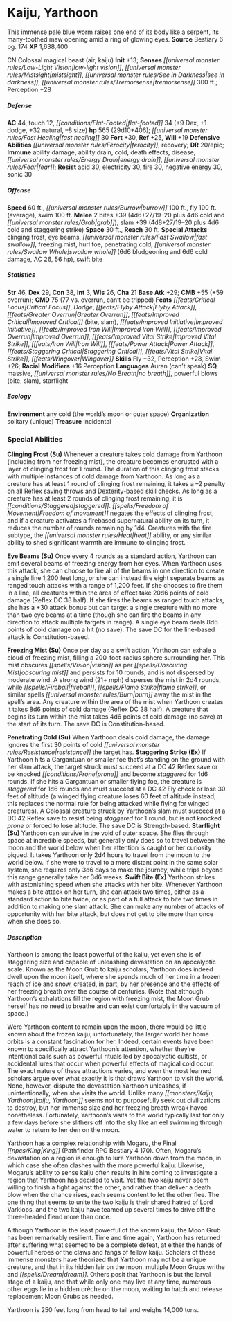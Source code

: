 ﻿---
cssclass: [monsters]
title1: Kaiju, Yarthoon
desc_short: This immense pale blue worm raises one end of its body like a serpent,
  its many-toothed maw opening amid a ring of glowing eyes.
title2: Yarthoon
CR: 25
sources:
- name: Bestiary 6
  page: 174
  link: http://paizo.com/products/btpy9oge?Pathfinder-Roleplaying-Game-Bestiary-6-Hardcover
XP: 1638400
alignment: CN
size: Colossal
type: magical beast
subtypes:
- air
- kaiju
initiative:
  bonus: 13
senses:
  low-light vision: true
  mistsight: true
  see in darkness: true
  tremorsense: 300
AC:
  AC: 44
  touch: 12
  flat_footed: 34
  components:
    dex: 9
    dodge: 1
    natural: 32
    size: -8
HP:
  HP: 565
  long: 29d10+406
  fast_healing: 30
saves:
  fort: 30
  ref: 25
  will: 19
defensive_abilities:
- ferocity
- recovery
DR:
- amount: 20
  weakness: epic
immunities:
- ability damage
- ability drain
- cold
- death effects
- disease
- energy drain
- fear
resistances:
  acid: 30
  electricity: 30
  fire: 30
  negative energy: 30
  sonic: 30
speeds:
  base: 60
  burrow: 100
  fly: 100
  fly_maneuverability: average
  swim: 100
attacks:
  melee:
  - - text: 2 bites +39 (4d6+27/19-20 plus 4d6 cold and grab)
      entries:
      - - damage: 4d6+27
          crit_range: 19-20
        - damage: 4d6
          type: cold
        - effect: grab
      count: 2
      attack: bites
      bonus:
      - 39
    - text: slam +39 (4d8+27/19-20 plus 4d6 cold and staggering strike)
      entries:
      - - damage: 4d8+27
          crit_range: 19-20
        - damage: 4d6
          type: cold
        - effect: staggering strike
      attack: slam
      bonus:
      - 39
  special:
  - clinging frost
  - eye beams
  - fast swallow
  - freezing mist
  - hurl foe
  - penetrating cold
  - swallow whole (6d6 bludgeoning and 6d6 cold damage, AC 26, 56 hp)
  - swift bite
space: 30
reach: 30
ability_scores:
  STR: 46
  DEX: 29
  CON: 38
  INT: 3
  WIS: 26
  CHA: 21
BAB: 29
CMB: 55
CMB_other: +59 overrun
CMD: 75
CMD_other: 77 vs. overrun, can't be tripped
feats:
- name: Critical Focus
- name: Dodge
- name: Flyby Attack
- name: Greater Overrun
- name: Improved Critical (bite)
- name: Improved Critical (slam)
- name: Improved Initiative
- name: Improved Iron Will
- name: Improved Overrun
- name: Improved Vital Strike
- name: Iron Will
- name: Power Attack
- name: Staggering Critical
- name: Vital Strike
- name: Wingover
skills:
  Fly: 32
  Perception: 28
  Swim: 26
  _racial_mods:
    Perception:
      _: 16
languages:
- Auran (can't speak)
special_qualities:
- massive
- no breath
- powerful blows (bite, slam)
- starflight
ecology:
  environment: any cold (the world's moon or outer space)
  organization: solitary (unique)
  treasure_type: incidental
special_abilities:
  Clinging Frost (Su): Whenever a creature takes cold damage from Yarthoon (including
    from her freezing mist), the creature becomes encrusted with a layer of clinging
    frost for 1 round. The duration of this clinging frost stacks with multiple instances
    of cold damage from Yarthoon. As long as a creature has at least 1 round of clinging
    frost remaining, it takes a -2 penalty on all Reflex saving throws and Dexterity-based
    skill checks. As long as a creature has at least 2 rounds of clinging frost remaining,
    it is staggered. Freedom of movement negates the effects of clinging frost, and
    if a creature activates a firebased supernatural ability on its turn, it reduces
    the number of rounds remaining by 1d4. Creatures with the fire subtype, the heat
    ability, or any similar ability to shed significant warmth are immune to clinging
    frost.
  Eye Beams (Su): Once every 4 rounds as a standard action, Yarthoon can emit several
    beams of freezing energy from her eyes. When Yarthoon uses this attack, she can
    choose to fire all of the beams in one direction to create a single line 1,200
    feet long, or she can instead fire eight separate beams as ranged touch attacks
    with a range of 1,200 feet. If she chooses to fire them in a line, all creatures
    within the area of effect take 20d6 points of cold damage (Reflex DC 38 half).
    If she fires the beams as ranged touch attacks, she has a +30 attack bonus but
    can target a single creature with no more than two eye beams at a time (though
    she can fire the beams in any direction to attack multiple targets in range).
    A single eye beam deals 8d6 points of cold damage on a hit (no save). The save
    DC for the line-based attack is Constitution-based.
  Freezing Mist (Su): Once per day as a swift action, Yarthoon can exhale a cloud
    of freezing mist, filling a 200-foot-radius sphere surrounding her. This mist
    obscures vision as per obscuring mist and persists for 10 rounds, and is not dispersed
    by moderate wind. A strong wind (21+ mph) disperses the mist in 2d4 rounds, while
    fireball, flame strike, or similar spells burn away the mist in the spell's area.
    Any creature within the area of the mist when Yarthoon creates it takes 8d6 points
    of cold damage (Reflex DC 38 half). A creature that begins its turn within the
    mist takes 4d6 points of cold damage (no save) at the start of its turn. The save
    DC is Constitution-based.
  Penetrating Cold (Su): When Yarthoon deals cold damage, the damage ignores the first
    30 points of cold resistance the target has.
  Staggering Strike (Ex): If Yarthoon hits a Gargantuan or smaller foe that's standing
    on the ground with her slam attack, the target struck must succeed at a DC 42
    Reflex save or be knocked prone and become staggered for 1d6 rounds. If she hits
    a Gargantuan or smaller flying foe, the creature is staggered for 1d6 rounds and
    must succeed at a DC 42 Fly check or lose 30 feet of altitude (a winged flying
    creature loses 60 feet of altitude instead; this replaces the normal rule for
    being attacked while flying for winged creatures). A Colossal creature struck
    by Yarthoon's slam must succeed at a DC 42 Reflex save to resist being staggered
    for 1 round, but is not knocked prone or forced to lose altitude. The save DC
    is Strength-based.
  Starflight (Su): Yarthoon can survive in the void of outer space. She flies through
    space at incredible speeds, but generally only does so to travel between the moon
    and the world below when her attention is caught or her curiosity piqued. It takes
    Yarthoon only 2d4 hours to travel from the moon to the world below. If she were
    to travel to a more distant point in the same solar system, she requires only
    3d6 days to make the journey, while trips beyond this range generally take her
    3d6 weeks.
  Swift Bite (Ex): Yarthoon strikes with astonishing speed when she attacks with her
    bite. Whenever Yarthoon makes a bite attack on her turn, she can attack two times,
    either as a standard action to bite twice, or as part of a full attack to bite
    two times in addition to making one slam attack. She can make any number of attacks
    of opportunity with her bite attack, but does not get to bite more than once when
    she does so.
desc_long: |-
  Yarthoon is among the least powerful of the kaiju, yet even she is of staggering size and capable of unleashing devastation on an apocalyptic scale. Known as the Moon Grub to kaiju scholars, Yarthoon does indeed dwell upon the moon itself, where she spends much of her time in a frozen reach of ice and snow, created, in part, by her presence and the effects of her freezing breath over the course of centuries. (Note that although Yarthoon's exhalations fill the region with freezing mist, the Moon Grub herself has no need to breathe and can exist comfortably in the vacuum of space.) 

  Were Yarthoon content to remain upon the moon, there would be little known about the frozen kaiju; unfortunately, the larger world her home orbits is a constant fascination for her. Indeed, certain events have been known to specifically attract Yarthoon's attention, whether they're intentional calls such as powerful rituals led by apocalyptic cultists, or accidental lures that occur when powerful effects of magical cold occur. The exact nature of these attractions varies, and even the most learned scholars argue over what exactly it is that draws Yarthoon to visit the world. None, however, dispute the devastation Yarthoon unleashes, if unintentionally, when she visits the world. Unlike many kaiju, Yarthoon seems not to purposefully seek out civilizations to destroy, but her immense size and her freezing breath wreak havoc nonetheless. Fortunately, Yarthoon's visits to the world typically last for only a few days before she slithers off into the sky like an eel swimming through water to return to her den on the moon. 

  Yarthoon has a complex relationship with Mogaru, the Final King (Pathfinder RPG Bestiary 4 170). Often, Mogaru's devastation on a region is enough to lure Yarthoon down from the moon, in which case she often clashes with the more powerful kaiju. Likewise, Mogaru's ability to sense kaiju often results in him coming to investigate a region that Yarthoon has decided to visit. Yet the two kaiju never seem willing to finish a fight against the other, and rather than deliver a death blow when the chance rises, each seems content to let the other flee. The one thing that seems to unite the two kaiju is their shared hatred of Lord Varklops, and the two kaiju have teamed up several times to drive off the three-headed fiend more than once. 

  Although Yarthoon is the least powerful of the known kaiju, the Moon Grub has been remarkably resilient. Time and time again, Yarthoon has returned after suffering what seemed to be a complete defeat, at either the hands of powerful heroes or the claws and fangs of fellow kaiju. Scholars of these immense monsters have theorized that Yarthoon may not be a unique creature, and that in its hidden lair on the moon, multiple Moon Grubs writhe and dream. Others posit that Yarthoon is but the larval stage of a kaiju, and that while only one may live at any time, numerous other eggs lie in a hidden crèche on the moon, waiting to hatch and release replacement Moon Grubs as needed. 

  Yarthoon is 250 feet long from head to tail and weighs 14,000 tons.

---

# Kaiju, Yarthoon
This immense pale blue worm raises one end of its body like a serpent, its many-toothed maw opening amid a ring of glowing eyes.
**Source** Bestiary 6 pg. 174
**XP** 1,638,400

CN Colossal magical beast (air, kaiju)
**Init** +13; **Senses** _[[universal monster rules/Low-Light Vision|low-light vision]]_, _[[universal monster rules/Mistsight|mistsight]]_, _[[universal monster rules/See in Darkness|see in darkness]]_, _[[universal monster rules/Tremorsense|tremorsense]]_ 300 ft.; Perception +28

##### Defense

**AC** 44, touch 12, _[[conditions/Flat-Footed|flat-footed]]_ 34 (+9 Dex, +1 dodge, +32 natural, –8 size)
**hp** 565 (29d10+406); _[[universal monster rules/Fast Healing|fast healing]]_ 30
**Fort** +30, **Ref** +25, **Will** +19
**Defensive Abilities** _[[universal monster rules/Ferocity|ferocity]]_, recovery; **DR** 20/epic; **Immune** ability damage, ability drain, cold, death effects, disease, _[[universal monster rules/Energy Drain|energy drain]]_, _[[universal monster rules/Fear|fear]]_; **Resist** acid 30, electricity 30, fire 30, negative energy 30, sonic 30

##### Offense
**Speed** 60 ft., _[[universal monster rules/Burrow|burrow]]_ 100 ft., fly 100 ft. (average), swim 100 ft.
**Melee** 2 bites +39 (4d6+27/19–20 plus 4d6 cold and _[[universal monster rules/Grab|grab]]_), slam +39 (4d8+27/19–20 plus 4d6 cold and staggering strike)
**Space** 30 ft., **Reach** 30 ft.
**Special Attacks** clinging frost, eye beams, _[[universal monster rules/Fast Swallow|fast swallow]]_, freezing mist, hurl foe, penetrating cold, _[[universal monster rules/Swallow Whole|swallow whole]]_ (6d6 bludgeoning and 6d6 cold damage, AC 26, 56 hp), swift bite

##### Statistics
**Str** 46, **Dex** 29, **Con** 38, **Int** 3, **Wis** 26, **Cha** 21
**Base Atk** +29; **CMB** +55 (+59 overrun); **CMD** 75 (77 vs. overrun, can’t be tripped)
**Feats** _[[feats/Critical Focus|Critical Focus]]_, _Dodge_, _[[feats/Flyby Attack|Flyby Attack]]_, _[[feats/Greater Overrun|Greater Overrun]]_, _[[feats/Improved Critical|Improved Critical]]_ (bite, slam), _[[feats/Improved Initiative|Improved Initiative]]_, _[[feats/Improved Iron Will|Improved Iron Will]]_, _[[feats/Improved Overrun|Improved Overrun]]_, _[[feats/Improved Vital Strike|Improved Vital Strike]]_, _[[feats/Iron Will|Iron Will]]_, _[[feats/Power Attack|Power Attack]]_, _[[feats/Staggering Critical|Staggering Critical]]_, _[[feats/Vital Strike|Vital Strike]]_, _[[feats/Wingover|Wingover]]_
**Skills** Fly +32, Perception +28, Swim +26; **Racial Modifiers** +16 Perception
**Languages** Auran (can’t speak)
**SQ** massive, _[[universal monster rules/No Breath|no breath]]_, powerful blows (bite, slam), starflight

##### Ecology

**Environment** any cold (the world’s moon or outer space)
**Organization** solitary (unique)
**Treasure** incidental

### Special Abilities

**Clinging Frost (Su)** Whenever a creature takes cold damage from Yarthoon (including from her freezing mist), the creature becomes encrusted with a layer of clinging frost for 1 round. The duration of this clinging frost stacks with multiple instances of cold damage from Yarthoon. As long as a creature has at least 1 round of clinging frost remaining, it takes a –2 penalty on all Reflex saving throws and Dexterity-based skill checks. As long as a creature has at least 2 rounds of clinging frost remaining, it is _[[conditions/Staggered|staggered]]_. _[[spells/Freedom of Movement|Freedom of movement]]_ negates the effects of clinging frost, and if a creature activates a firebased supernatural ability on its turn, it reduces the number of rounds remaining by 1d4. Creatures with the fire subtype, the _[[universal monster rules/Heat|heat]]_ ability, or any similar ability to shed significant warmth are immune to clinging frost.

**Eye Beams (Su)** Once every 4 rounds as a standard action, Yarthoon can emit several beams of freezing energy from her eyes. When Yarthoon uses this attack, she can choose to fire all of the beams in one direction to create a single line 1,200 feet long, or she can instead fire eight separate beams as ranged touch attacks with a range of 1,200 feet. If she chooses to fire them in a line, all creatures within the area of effect take 20d6 points of cold damage (Reflex DC 38 half). If she fires the beams as ranged touch attacks, she has a +30 attack bonus but can target a single creature with no more than two eye beams at a time (though she can fire the beams in any direction to attack multiple targets in range). A single eye beam deals 8d6 points of cold damage on a hit (no save). The save DC for the line-based attack is Constitution-based.

**Freezing Mist (Su)** Once per day as a swift action, Yarthoon can exhale a cloud of freezing mist, filling a 200-foot-radius sphere surrounding her. This mist obscures _[[spells/Vision|vision]]_ as per _[[spells/Obscuring Mist|obscuring mist]]_ and persists for 10 rounds, and is not dispersed by moderate wind. A strong wind (21+ mph) disperses the mist in 2d4 rounds, while _[[spells/Fireball|fireball]]_, _[[spells/Flame Strike|flame strike]]_, or similar spells _[[universal monster rules/Burn|burn]]_ away the mist in the spell’s area. Any creature within the area of the mist when Yarthoon creates it takes 8d6 points of cold damage (Reflex DC 38 half). A creature that begins its turn within the mist takes 4d6 points of cold damage (no save) at the start of its turn. The save DC is Constitution-based.

**Penetrating Cold (Su)** When Yarthoon deals cold damage, the damage ignores the first 30 points of cold _[[universal monster rules/Resistance|resistance]]_ the target has.
**Staggering Strike (Ex)** If Yarthoon hits a Gargantuan or smaller foe that’s standing on the ground with her slam attack, the target struck must succeed at a DC 42 Reflex save or be knocked _[[conditions/Prone|prone]]_ and become _staggered_ for 1d6 rounds. If she hits a Gargantuan or smaller flying foe, the creature is _staggered_ for 1d6 rounds and must succeed at a DC 42 Fly check or lose 30 feet of altitude (a winged flying creature loses 60 feet of altitude instead; this replaces the normal rule for being attacked while flying for winged creatures). A Colossal creature struck by Yarthoon’s slam must succeed at a DC 42 Reflex save to resist being _staggered_ for 1 round, but is not knocked _prone_ or forced to lose altitude. The save DC is Strength-based.
**Starflight (Su)** Yarthoon can survive in the void of outer space. She flies through space at incredible speeds, but generally only does so to travel between the moon and the world below when her attention is caught or her curiosity piqued. It takes Yarthoon only 2d4 hours to travel from the moon to the world below. If she were to travel to a more distant point in the same solar system, she requires only 3d6 days to make the journey, while trips beyond this range generally take her 3d6 weeks.
**Swift Bite (Ex)** Yarthoon strikes with astonishing speed when she attacks with her bite. Whenever Yarthoon makes a bite attack on her turn, she can attack two times, either as a standard action to bite twice, or as part of a full attack to bite two times in addition to making one slam attack. She can make any number of attacks of opportunity with her bite attack, but does not get to bite more than once when she does so.

##### Description

Yarthoon is among the least powerful of the kaiju, yet even she is of staggering size and capable of unleashing devastation on an apocalyptic scale. Known as the Moon Grub to kaiju scholars, Yarthoon does indeed dwell upon the moon itself, where she spends much of her time in a frozen reach of ice and snow, created, in part, by her presence and the effects of her freezing breath over the course of centuries. (Note that although Yarthoon’s exhalations fill the region with freezing mist, the Moon Grub herself has no need to breathe and can exist comfortably in the vacuum of space.)

Were Yarthoon content to remain upon the moon, there would be little known about the frozen kaiju; unfortunately, the larger world her home orbits is a constant fascination for her. Indeed, certain events have been known to specifically attract Yarthoon’s attention, whether they’re intentional calls such as powerful rituals led by apocalyptic cultists, or accidental lures that occur when powerful effects of magical cold occur. The exact nature of these attractions varies, and even the most learned scholars argue over what exactly it is that draws Yarthoon to visit the world. None, however, dispute the devastation Yarthoon unleashes, if unintentionally, when she visits the world. Unlike many _[[monsters/Kaiju, Yarthoon|kaiju, Yarthoon]]_ seems not to purposefully seek out civilizations to destroy, but her immense size and her freezing breath wreak havoc nonetheless. Fortunately, Yarthoon’s visits to the world typically last for only a few days before she slithers off into the sky like an eel swimming through water to return to her den on the moon.

Yarthoon has a complex relationship with Mogaru, the Final _[[npcs/King|King]]_ (Pathfinder RPG Bestiary 4 170). Often, Mogaru’s devastation on a region is enough to lure Yarthoon down from the moon, in which case she often clashes with the more powerful kaiju. Likewise, Mogaru’s ability to sense kaiju often results in him coming to investigate a region that Yarthoon has decided to visit. Yet the two kaiju never seem willing to finish a fight against the other, and rather than deliver a death blow when the chance rises, each seems content to let the other flee. The one thing that seems to unite the two kaiju is their shared hatred of Lord Varklops, and the two kaiju have teamed up several times to drive off the three-headed fiend more than once.

Although Yarthoon is the least powerful of the known kaiju, the Moon Grub has been remarkably resilient. Time and time again, Yarthoon has returned after suffering what seemed to be a complete defeat, at either the hands of powerful heroes or the claws and fangs of fellow kaiju. Scholars of these immense monsters have theorized that Yarthoon may not be a unique creature, and that in its hidden lair on the moon, multiple Moon Grubs writhe and _[[spells/Dream|dream]]_. Others posit that Yarthoon is but the larval stage of a kaiju, and that while only one may live at any time, numerous other eggs lie in a hidden crèche on the moon, waiting to hatch and release replacement Moon Grubs as needed.

Yarthoon is 250 feet long from head to tail and weighs 14,000 tons.